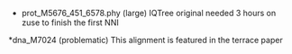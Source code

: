 * prot_M5676_451_6578.phy (large)
IQTree original needed 3 hours on zuse to finish the first NNI

*dna_M7024 (problematic)
This alignment is featured in the terrace paper